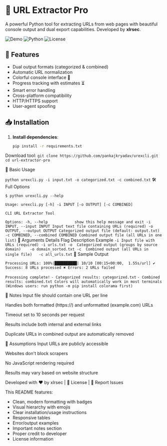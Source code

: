 # 🔗 URL Extractor Pro

A powerful Python tool for extracting URLs from web pages with beautiful console output and dual export capabilities. Developed by **xlrsec**.

![Demo](https://img.shields.io/badge/Demo-Coming_Soon-blue) 
![Python](https://img.shields.io/badge/Python-3.6%2B-blue)
![License](https://img.shields.io/badge/License-MIT-green)

## 🌟 Features

- Dual output formats (categorized & combined)
- Automatic URL normalization
- Colorful console interface 🎨
- Progress tracking with estimates ⏳
- Smart error handling
- Cross-platform compatibility
- HTTP/HTTPS support
- User-agent spoofing

## 📥 Installation

1. **Install dependencies**:
   ```bash
   pip install -r requirements.txt
Download tool:
`git clone https://github.com/pankajkryadav/urexcli.git`
`cd url-extractor-pro`

🚀 Basic Usage

`python urexcli.py -i input.txt -o categorized.txt -c combined.txt`
🛠️ Full Options

```$ python urexcli.py --help```

```Usage: urexcli.py [-h] -i INPUT [-o OUTPUT] [-c COMBINED]```

```CLI URL Extractor Tool```

`Options:
  -h, --help            show this help message and exit
  -i INPUT, --input INPUT
                        Input text file containing URLs (required)
  -o OUTPUT, --output OUTPUT
                        Categorized output file (default: output.txt)
  -c COMBINED, --combined COMBINED
                        Combined output file (all URLs in one list)`
📂 Arguments Details
Flag	Description	Example
`-i	Input file with URLs (required)	-i urls.txt
-o	Categorized output (groups by source domain)	-o domain_sorted.txt
-c	Combined output (all URLs in single file)	-c all_urls.txt`
🎨 Sample Output

`Processing URLs: 100%|██████████| 10/10 [00:15<00:00,  1.55s/url]
  ✔ Success: 8 URLs processed
  ✖ Errors: 2 URLs failed`

`Processing complete!`
`- Categorized results: categorized.txt`
`- Combined results: combined.txt
Colors will automatically work in most terminals (Windows users: run python -m pip install colorama first)`

📝 Notes
Input file should contain one URL per line

Handles both formatted (https://) and unformatted (example.com) URLs

Timeout set to 10 seconds per request

Results include both internal and external links

Duplicate URLs in combined output are automatically removed

🤝 Assumptions
Input URLs are publicly accessible

Websites don't block scrapers

No JavaScript rendering required

Results may vary based on website structure

Developed with ❤️ by xlrsec | 📄 License | 🐛 Report Issues



This README features:
- Clean, modern formatting with badges
- Visual hierarchy with emojis
- Clear installation/usage instructions
- Responsive tables
- Error/output examples
- Important notes section
- Proper credit to developer
- License information


